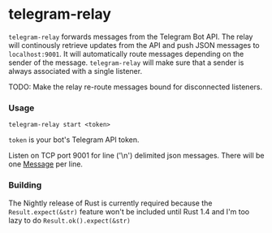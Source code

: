# telegram-relay

`telegram-relay` forwards messages from the Telegram Bot API.
The relay will continously retrieve updates from the API and push JSON messages to
`localhost:9001`. It will automatically route messages depending on the sender of the message.
`telegram-relay` will make sure that a sender is always associated with a single listener.

TODO: Make the relay re-route messages bound for disconnected listeners.

### Usage

`telegram-relay start <token>`

`token` is your bot's Telegram API token.

Listen on TCP port 9001 for line ('\n') delimited json messages. There will be one
[Message](https://core.telegram.org/bots/api#message) per line.

### Building

The Nightly release of Rust is currently required because the `Result.expect(&str)`
feature won't be included until Rust 1.4 and I'm too lazy to do `Result.ok().expect(&str)`
